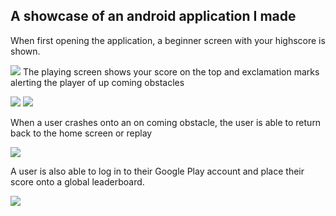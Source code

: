 ## A showcase of an android application I made

When first opening the application, a beginner screen with your highscore is shown.

![](images/home_screen)
The playing screen shows your score on the top and exclamation marks alerting the player of up coming obstacles

![](images/192score)
![](images/730score)


When a user crashes onto an on coming obstacle, the user is able to return back to the home screen or replay

![](images/730scoreact)

A user is also able to log in to their Google Play account and place their score onto a global leaderboard.

![](images/Leaderboard_SC)
